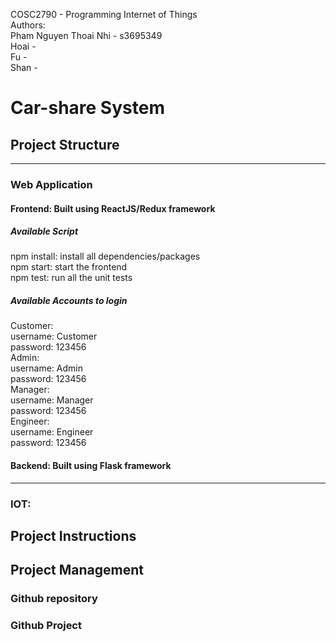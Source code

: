 COSC2790 - Programming Internet of Things <br/>
Authors:<br/>
Pham Nguyen Thoai Nhi - s3695349<br/>
Hoai - <br/>
Fu - <br/>
Shan - <br/>
# Car-share System
## Project Structure
---
### Web Application
#### Frontend: Built using ReactJS/Redux framework
##### Available Script
npm install: install all dependencies/packages <br/>
npm start: start the frontend <br/>
npm test: run all the unit tests <br/>
##### Available Accounts to login
Customer: <br/>
    username: Customer <br/>
    password: 123456<br/>
Admin:<br/>
    username: Admin<br/>
    password: 123456<br/>
Manager:<br/>
    username: Manager <br/>
    password: 123456<br/>
Engineer:<br/>
    username: Engineer<br/>
    password: 123456<br/>

#### Backend: Built using Flask framework
------
### IOT:
## Project Instructions

## Project Management

### Github repository

### Github Project
